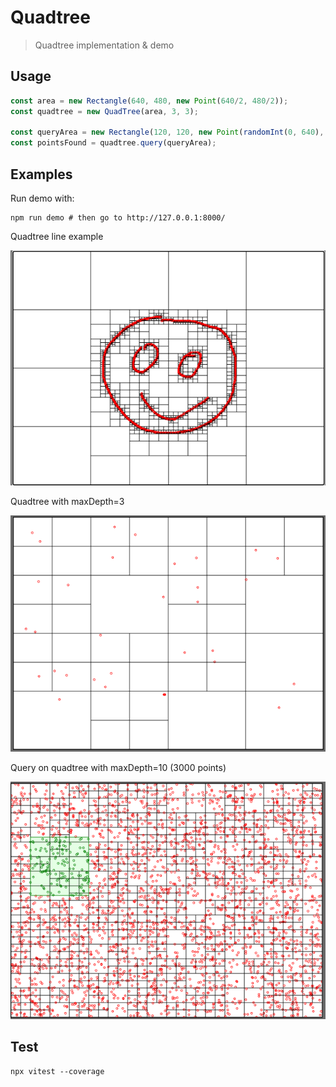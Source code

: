 # Quadtree

> Quadtree implementation & demo

## Usage

```ts
const area = new Rectangle(640, 480, new Point(640/2, 480/2));
const quadtree = new QuadTree(area, 3, 3);

const queryArea = new Rectangle(120, 120, new Point(randomInt(0, 640), randomInt(0, 480)));
const pointsFound = quadtree.query(queryArea);
```

## Examples

Run demo with:

```shell
npm run demo # then go to http://127.0.0.1:8000/
```

Quadtree line example

![Quadtree line demo](./demo/line-test.png "Quadtree line demo")

Quadtree with maxDepth=3

![Quadtree with maxDept=3](./demo/maxDepth3.png "Quadtree with maxDepth=3")


Query on quadtree with maxDepth=10 (3000 points)

![Quadtree with maxDept=10](./demo/query-maxDepth10.png "Quadtree with maxDepth=10")

## Test

```shell
npx vitest --coverage
```
